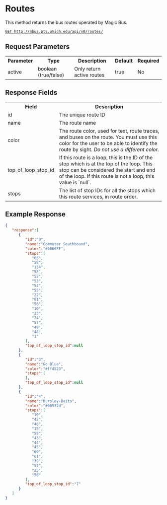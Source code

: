 # Routes

This method returns the bus routes operated by Magic Bus.

[`GET http://mbus.pts.umich.edu/api/v0/routes/`](http://mbus.pts.umich.edu/api/v0/routes/)

## Request Parameters

<table>
<th>Parameter</th>
<th>Type</th>
<th>Description</th>
<th>Default</th>
<th>Required</th>
<tr>
<td>active</td><td>boolean (true/false)</td><td>Only return active routes</td><td>true</td><td>No</td>
</tr>
</table>

## Response Fields

<table>
<th>Field</th>
<th>Description</th>
<tr>
<td>id</td><td>The unique route ID</td>
</tr>
<tr>
<td>name</td><td>The route name</td>
</tr>
<tr>
<td>color</td><td>The route color, used for text, route traces, and buses on the route. You must use this color for the user to be able to identify the route by sight. <em>Do not use a different color.</em></td>
</tr>
<tr>
<td>top_of_loop_stop_id</td><td>If this route is a loop, this is the ID of the stop which is at the top of the loop. This stop can be considered the start and end of the loop. If this route is not a loop, this value is `null`.</td>
</tr>
<tr>
<td>stops</td><td>The list of stop IDs for all the stops which this route services, in route order.  </td>
</tr>
</table>

## Example Response

```json
{
   "response":[
      {
         "id":"0",
         "name":"Commuter Southbound",
         "color":"#0066FF",
         "stops":[
            "65",
            "58",
            "134",
            "58",
            "52",
            "53",
            "54",
            "55",
            "22",
            "81",
            "56",
            "10",
            "23",
            "24",
            "57",
            "49",
            "48",
            "1"
         ],
         "top_of_loop_stop_id":null
      },
      {
         "id":"3",
         "name":"Go Blue",
         "color":"#ff4523",
         "stops":[
         ],
         "top_of_loop_stop_id":null
      },
      {
         "id":"4",
         "name":"Bursley-Baits",
         "color":"#00532d",
         "stops":[
            "10",
            "42",
            "46",
            "15",
            "59",
            "43",
            "44",
            "45",
            "60",
            "61",
            "39",
            "52",
            "25",
            "56"
         ],
         "top_of_loop_stop_id":"7"
      }
   ]
}
```
